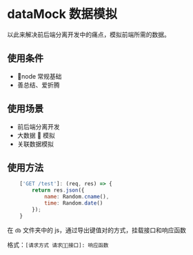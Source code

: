 # dataMock 数据模拟

以此来解决前后端分离开发中的痛点，模拟前端所需的数据。

## 使用条件

*   node 常规基础
*   善总结、爱折腾

## 使用场景

*   前后端分离开发
*   大数据  模拟
*   关联数据模拟

## 使用方法

```js
    ['GET /test']: (req, res) => {
        return res.json({
            name: Random.cname(),
            time: Random.date()
        });
    }
```

在 `db` 文件夹中的 js，通过导出键值对的方式，挂载接口和响应函数

格式：`[请求方式 请求接口]: 响应函数`
